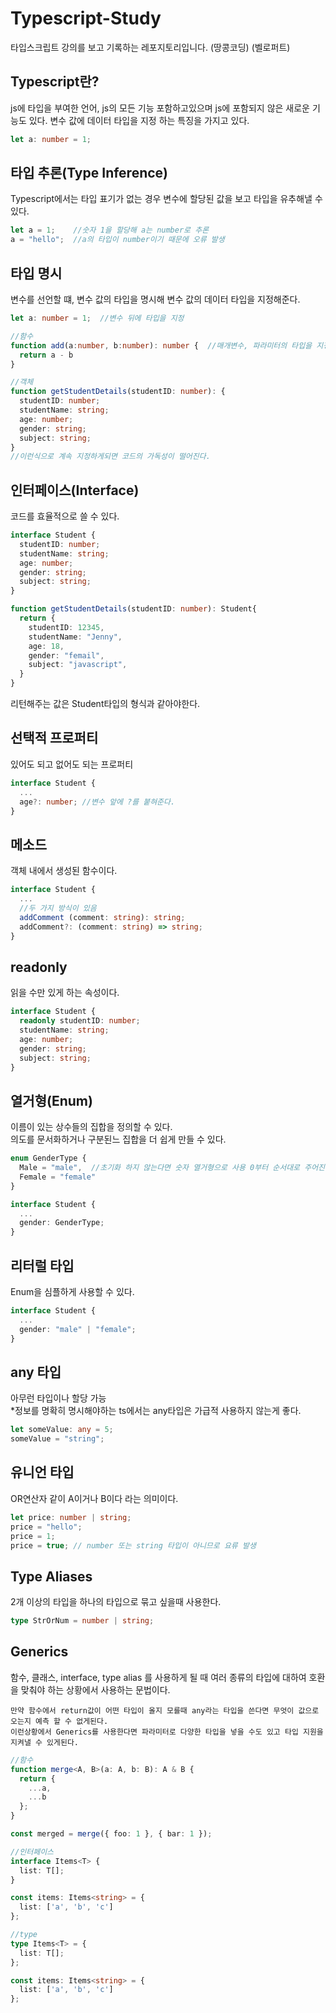 # Typescript-Study
타입스크립트 강의를 보고 기록하는 레포지토리입니다.
(땅콩코딩)
(벨로퍼트)

## Typescript란?
js에 타입을 부여한 언어, js의 모든 기능 포함하고있으며 js에 포함되지 않은 새로운 기능도 있다.
변수 값에 데이터 타입을 지정 하는 특징을 가지고 있다.

```typescript
let a: number = 1;
```

## 타입 추론(Type Inference)
Typescript에서는 타입 표기가 없는 경우 변수에 할당된 값을 보고 타입을 유추해낼 수 있다.

```typescript
let a = 1;    //숫자 1을 할당해 a는 number로 추론
a = "hello";  //a의 타입이 number이기 때문에 오류 발생
```

## 타입 명시
변수를 선언할 떄, 변수 값의 타입을 명시해 변수 값의 데이터 타입을 지정해준다.

```typescript
let a: number = 1;  //변수 뒤에 타입을 지정

//함수
function add(a:number, b:number): number {  //매개변수, 파라미터의 타입을 지정하고 함수리턴값에도 타입을 지정해준다 (void로 지정시 return이 없음을 뜻함)
  return a - b
}

//객체 
function getStudentDetails(studentID: number): {
  studentID: number;
  studentName: string;
  age: number;
  gender: string;
  subject: string;
}
//이런식으로 계속 지정하게되면 코드의 가독성이 떨어진다.
```

## 인터페이스(Interface)
코드를 효율적으로 쓸 수 있다.

```typescript
interface Student {
  studentID: number;
  studentName: string;
  age: number;                                
  gender: string; 
  subject: string;
}

function getStudentDetails(studentID: number): Student{
  return {
    studentID: 12345,
    studentName: "Jenny",
    age: 18,
    gender: "femail",
    subject: "javascript",
  }
}
```
리턴해주는 값은 Student타입의 형식과 같아야한다.

## 선택적 프로퍼티
있어도 되고 없어도 되는 프로퍼티

```typescript
interface Student {
  ...
  age?: number; //변수 앞에 ?를 붙혀준다.                               
}
```

## 메소드
객체 내에서 생성된 함수이다.

```typescript
interface Student {
  ...
  //두 가지 방식이 있음
  addComment (comment: string): string;
  addComment?: (comment: string) => string;
}
```

## readonly
읽을 수만 있게 하는 속성이다.

```typescript
interface Student {
  readonly studentID: number;
  studentName: string;
  age: number;                                
  gender: string; 
  subject: string;
}
```

## 열거형(Enum)
이름이 있는 상수들의 집합을 정의할 수 있다.<br>
의도를 문서화하거나 구분된느 집합을 더 쉽게 만들 수 있다.

```typescript
enum GenderType {
  Male = "male",  //초기화 하지 않는다면 숫자 열거형으로 사용 0부터 순서대로 주어진다.
  Female = "female"
}

interface Student {
  ...                               
  gender: GenderType; 
}
```

## 리터럴 타입
Enum을 심플하게 사용할 수 있다.

```typescript
interface Student { 
  ...                             
  gender: "male" | "female"; 
}
```

## any 타입
아무런 타입이나 할당 가능<br>
*정보를 명확히 명시해야하는 ts에서는 any타입은 가급적 사용하지 않는게 좋다.

```typescript
let someValue: any = 5;
someValue = "string";
```

## 유니언 타입
OR연산자 같이 A이거나 B이다 라는 의미이다.

```typescript
let price: number | string;
price = "hello";
price = 1;
price = true; // number 또는 string 타입이 아니므로 요류 발생
```

## Type Aliases
2개 이상의 타입을 하나의 타입으로 묶고 싶을때 사용한다.

```typescript
type StrOrNum = number | string;
```

## Generics
함수, 클래스, interface, type alias 를 사용하게 될 때 여러 종류의 타입에 대하여 호환을 맞춰야 하는 상황에서 사용하는 문법이다.

```
만약 함수에서 return값이 어떤 타입이 올지 모를때 any라는 타입을 쓴다면 무엇이 값으로 오는지 예측 할 수 없게된다.
이런상황에서 Generics를 사용한다면 파라미터로 다양한 타입을 넣을 수도 있고 타입 지원을 지켜낼 수 있게된다.
```
```typescript
//함수
function merge<A, B>(a: A, b: B): A & B {
  return {
    ...a,
    ...b
  };
}

const merged = merge({ foo: 1 }, { bar: 1 });

//인터페이스
interface Items<T> {
  list: T[];
}

const items: Items<string> = {
  list: ['a', 'b', 'c']
};

//type
type Items<T> = {
  list: T[];
};

const items: Items<string> = {
  list: ['a', 'b', 'c']
};
```